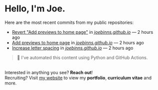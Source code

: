 # Hello, I'm Joe.
Here are the most recent commits from my public repositories:<br>
<!--activity_section_start-->
- [Revert "Add previews to home page"](https://github.com/joebinns/joebinns.github.io/commit/9b90c2580527b607b38315aac9a893ad4dd1b531) in [*joebinns.github.io*](https://github.com/joebinns/joebinns.github.io) — 2 hours ago
- [Add previews to home page](https://github.com/joebinns/joebinns.github.io/commit/ef67d6165669178367db6821ccce449633bd030f) in [*joebinns.github.io*](https://github.com/joebinns/joebinns.github.io) — 2 hours ago
- [Increase letter spacing](https://github.com/joebinns/joebinns.github.io/commit/b14d1a9a3ebfe87f8f54e40e504805ff53b2d167) in [*joebinns.github.io*](https://github.com/joebinns/joebinns.github.io) — 2 hours ago
<!--activity_section_end-->
> 🚀 I've automated this content using Python  and GitHub Actions.

<br>Interested in anything you see? **Reach out**!<br>
Recruiting? Visit [my website](https://joebinns.com/) to view my **portfolio**, **curriculum vitae** and more.
